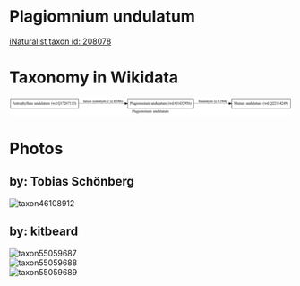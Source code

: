 
Plagiomnium undulatum
=====================
  
[iNaturalist taxon id: 208078](https://www.inaturalist.org/taxa/208078)
# Taxonomy in Wikidata
  
![Plagiomnium undulatum](../wikidata_schemas/Plagiomnium_undulatum.gv.png)
# Photos

## by: Tobias Schönberg
  
![taxon46108912](https://inaturalist-open-data.s3.amazonaws.com/photos/49987348/medium.jpeg)
## by: kitbeard
  
![taxon55059687](https://inaturalist-open-data.s3.amazonaws.com/photos/59450308/medium.jpeg)  
![taxon55059688](https://inaturalist-open-data.s3.amazonaws.com/photos/59450324/medium.jpeg)  
![taxon55059689](https://inaturalist-open-data.s3.amazonaws.com/photos/59450349/medium.jpeg)
